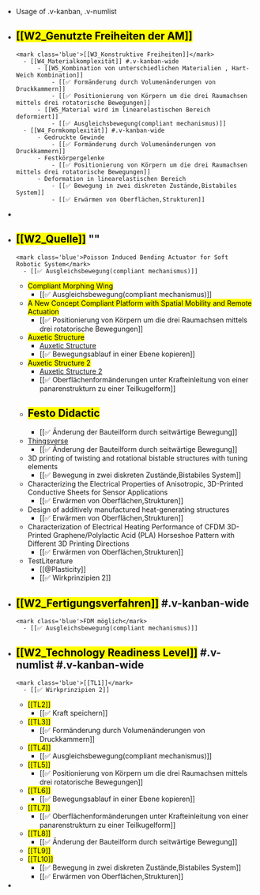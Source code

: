 - Usage of .v-kanban,  .v-numlist
-
  <mark class='grey'>[[W2_Genutzte Freiheiten der AM]]</mark>
	-
	  <mark class='blue'>[[W3_Konstruktive Freiheiten]]</mark>
		- [[W4_Materialkomplexität]] #.v-kanban-wide
			- [[W5_Kombination von unterschiedlichen Materialien , Hart-Weich Kombination]]
				- [[✅ Formänderung durch Volumenänderungen von Druckkammern]]
				- [[✅ Positionierung von Körpern um die drei Raumachsen mittels drei rotatorische Bewegungen]]
			- [[W5_Material wird im linearelastischen Bereich deformiert]]
				- [[✅ Ausgleichsbewegung(compliant mechanismus)]]
		- [[W4_Formkomplexität]] #.v-kanban-wide
			- Gedruckte Gewinde
				- [[✅ Formänderung durch Volumenänderungen von Druckkammern]]
			- Festkörpergelenke
				- [[✅ Positionierung von Körpern um die drei Raumachsen mittels drei rotatorische Bewegungen]]
			- Deformation in linearelastischen Bereich
				- [[✅ Bewegung in zwei diskreten Zustände,Bistabiles System]]
				- [[✅ Erwärmen von Oberflächen,Strukturen]]
-
-
  <mark class='grey'>[[W2_Quelle]]</mark> ""
	-
	  <mark class='blue'>Poisson Induced Bending Actuator for Soft Robotic System</mark>
		- [[✅ Ausgleichsbewegung(compliant mechanismus)]]
	-
	  <mark class='blue'>Compliant Morphing Wing</mark>
		- [[✅ Ausgleichsbewegung(compliant mechanismus)]]
	-
	  <mark class='blue'>A New Concept Compliant Platform with Spatial Mobility and Remote Actuation</mark>
		- [[✅ Positionierung von Körpern um die drei Raumachsen mittels drei rotatorische Bewegungen]]
	-
	  <mark class='blue'>Auxetic Structure</mark>
		- [Auxetic Structure](https://www.youtube.com/watch?v=XP5Fk-lHvK0&ab_channel=MITMediaLab)
		- [[✅ Bewegungsablauf in einer Ebene kopieren]]
	-
	  <mark class='blue'>Auxetic Structure 2</mark>
		- [Auxetic Structure 2](https://www.thingiverse.com/thing:881094)
		- [[✅ Oberflächenformänderungen unter Krafteinleitung von einer panarenstrukturn zu einer Teilkugelform]]
	-
	  <mark class='blue'>Festo Didactic</mark>
		-
		- [[✅ Änderung der Bauteilform durch seitwärtige Bewegung]]
	- [Thingsverse](https://www.thingiverse.com/thing:1487390)
		- [[✅ Änderung der Bauteilform durch seitwärtige Bewegung]]
	- 3D printing of twisting and rotational bistable structures with tuning elements
		- [[✅ Bewegung in zwei diskreten Zustände,Bistabiles System]]
	- Characterizing the Electrical Properties of Anisotropic, 3D-Printed Conductive Sheets for Sensor Applications
		- [[✅ Erwärmen von Oberflächen,Strukturen]]
	- Design of additively manufactured heat-generating structures
		- [[✅ Erwärmen von Oberflächen,Strukturen]]
	- Characterization of Electrical Heating Performance of CFDM 3D-Printed Graphene/Polylactic Acid (PLA) Horseshoe Pattern with Different 3D Printing Directions
		- [[✅ Erwärmen von Oberflächen,Strukturen]]
	- TestLiterature
		- [[@Plasticity]]
		- [[✅ Wirkprinzipien 2]]
-
  <mark class='grey'>[[W2_Fertigungsverfahren]]</mark> #.v-kanban-wide
	-
	  <mark class='blue'>FDM möglich</mark>
		- [[✅ Ausgleichsbewegung(compliant mechanismus)]]
-
  <mark class='grey'>[[W2_Technology Readiness Level]]</mark> #.v-numlist #.v-kanban-wide
	-
	  <mark class='blue'>[[TL1]]</mark>
		- [[✅ Wirkprinzipien 2]]
	-
	  <mark class='blue'>[[TL2]]</mark>
		- [[✅ Kraft speichern]]
	-
	  <mark class='blue'>[[TL3]]</mark>
		- [[✅ Formänderung durch Volumenänderungen von Druckkammern]]
	-
	  <mark class='blue'>[[TL4]]</mark>
		- [[✅ Ausgleichsbewegung(compliant mechanismus)]]
	-
	  <mark class='blue'>[[TL5]]</mark>
		- [[✅ Positionierung von Körpern um die drei Raumachsen mittels drei rotatorische Bewegungen]]
	-
	  <mark class='blue'>[[TL6]]</mark>
		- [[✅ Bewegungsablauf in einer Ebene kopieren]]
	-
	  <mark class='blue'>[[TL7]] </mark>
		- [[✅ Oberflächenformänderungen unter Krafteinleitung von einer panarenstrukturn zu einer Teilkugelform]]
	-
	  <mark class='blue'>[[TL8]]</mark>
		- [[✅ Änderung der Bauteilform durch seitwärtige Bewegung]]
	-
	  <mark class='blue'>[[TL9]]</mark>
	-
	  <mark class='blue'>[[TL10]]</mark>
		- [[✅ Bewegung in zwei diskreten Zustände,Bistabiles System]]
		- [[✅ Erwärmen von Oberflächen,Strukturen]]
-